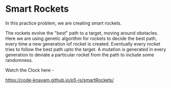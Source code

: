 # Smart Rockets

In this practice problem, we are creating smart rockets.

The rockets evolve the "best" path to a target, moving around obstacles.
Here we are using genetic algorithm for rockets to decide the best path, every time a new generation iof rocket is created. 
Eventually every rocket tries to follow the best path upto the target.
A mutation is generated in every generation to deviate a particular rocket from the path to include some randomness.

Watch the Clock here -

https://code-knayam.github.io/p5-js/smartRockets/
